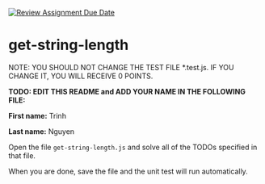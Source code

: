 [![Review Assignment Due Date](https://classroom.github.com/assets/deadline-readme-button-24ddc0f5d75046c5622901739e7c5dd533143b0c8e959d652212380cedb1ea36.svg)](https://classroom.github.com/a/KeBLStdL)
# get-string-length

NOTE: YOU SHOULD NOT CHANGE THE TEST FILE *.test.js. IF YOU CHANGE IT, YOU WILL RECEIVE 0 POINTS.

**TODO: EDIT THIS README and ADD YOUR NAME IN THE FOLLOWING FILE:**

**First name:** Trinh

**Last name:** Nguyen 

Open the file `get-string-length.js` and solve all of the TODOs specified in that file.

When you are done, save the file and the unit test will run automatically.

